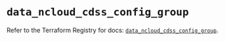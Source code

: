 # `data_ncloud_cdss_config_group`

Refer to the Terraform Registry for docs: [`data_ncloud_cdss_config_group`](https://registry.terraform.io/providers/navercloudplatform/ncloud/4.0.4/docs/data-sources/cdss_config_group).
